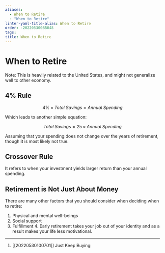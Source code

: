 ```yaml
---
aliases:
  - When to Retire
  - "When to Retire"
linter-yaml-title-alias: When to Retire
order: -20220530085048
tags: 
title: When to Retire
---
```


# When to Retire

Note: This is heavily related to the United States, and might not generalize well to other economy.

## 4% Rule

$$
4\% \times \textit{Total Savings} = \textit{Annual Spending}
$$

Which leads to another simple equation:

$$
\textit{Total Savings} = 25 \times \textit{Annual Spending}
$$

Assuming that your spending does not change over the years of retirement, though it is most likely not true.

## Crossover Rule

It refers to when your investment yields larger return than your annual spending.

## Retirement is Not Just About Money

There are many other factors that you should consider when deciding when to retire:
1. Physical and mental well-beings
2. Social support
3. Fulfillment
    4. Early retirement takes your job out of your identity and as a result makes your life less motivational.

***
1. [[20220530100701]] Just Keep Buying

